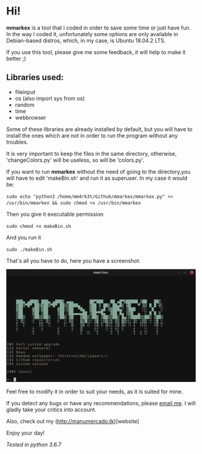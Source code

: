 # Hi!

<b>mmarkex</b> is a tool that I coded in order to save some time or
just have fun. In the way I coded it, unfortunately some options are only
available in Debian-based distros, which, in my case, is Ubuntu 18.04.2 LTS.

If you use this tool, please give me some feedback, it will help to make it
better ;)

## Libraries used:
- fileinput
- os (also import sys from os)
- random
- time
- webbrowser

Some of these libraries are already installed by default, but you will have to install the ones which are not in order to run the program without any troubles.

It is very important to keep the files in the same directory, otherwise, 'changeColors.py' will be useless, so will be 'colors.py'.

If you want to run <b>mmarkex</b> without the need of going to the
directory,you will have to edit 'makeBin.sh' and run it as superuser. In my case it would be:

`sudo echo "python3 /home/mm4rk3t/Github/mmarkex/mmarkex.py" >> /usr/bin/mmarkex && sudo chmod +x /usr/bin/mmarkex`

Then you give it executable permission

`sudo chmod +x makeBin.sh`

And you run it

`sudo ./makeBin.sh`


That's all you have to do, here you have a screenshot:

![Image](img/screenshot.png?raw=true)

Feel free to modify it in order to suit your needs, as it is suited for mine.

If you detect any bugs or have any recommendations, please [email
me](mailto:mercadomanuu@outlook.com). I will gladly take your critics into account.

Also, check out my (http://manumercado.tk)[website]

Enjoy your day!


_Tested in python 3.6.7_
